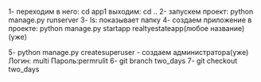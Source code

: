 1- переходим в него: cd app1 выходим: cd ..
2- запускем проект: python manage.py runserver
3- ls: показывает папку
4- создаем приложение в проекте: python manage.py startapp realtyestateapp(любое название)(уже)

5- python manage.py createsuperuser - создаем администратора(уже)
	Логин: multi
	Пароль:permrulit
6- git branch two_days
7- git checkout two_days
